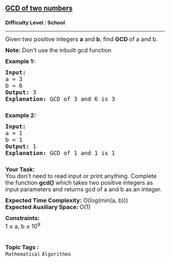 <h2><a href="https://www.geeksforgeeks.org/problems/gcd-of-two-numbers3459/1?page=1&category=Mathematical&difficulty=School&sortBy=submissions">GCD of two numbers</a></h2><h3>Difficulty Level : School</h3><hr><div class="problems_problem_content__Xm_eO"><p><span style="font-size: 18px;">Given two positive integers <strong>a</strong> and <strong>b</strong>, find <strong>GCD </strong>of a and b.</span></p>
<p><span style="font-size: 18px;"><strong>Note:</strong> Don't use the inbuilt gcd function</span></p>
<p><span style="font-size: 18px;"><strong>Example 1:</strong></span></p>
<pre><span style="font-size: 18px;"><strong>Input:</strong> <br>a = 3<br>b = 6
<strong>Output:</strong> 3
<strong>Explanation:</strong> GCD of 3 and 6 is 3</span></pre>
<p><br><span style="font-size: 18px;"><strong>Example 2:</strong></span></p>
<pre><span style="font-size: 18px;"><strong>Input:</strong> <br>a = 1<br>b = 1
<strong>Output:</strong> 1
<strong>Explanation:</strong> GCD of 1 and 1 is 1</span></pre>
<p><br><span style="font-size: 18px;"><strong>Your Task: &nbsp;</strong><br>You don't need to read input or print anything. Complete the function <strong>gcd()</strong> which takes two positive integers as input parameters and returns gcd of a and b as an integer.</span></p>
<p><span style="font-size: 18px;"><strong>Expected Time Complexity:</strong> O(log(min(a, b)))<br><strong>Expected Auxiliary Space:&nbsp;</strong>O(1) </span></p>
<p><span style="font-size: 18px;"><strong>Constraints:</strong><br>1 ≤ a, b ≤ 10<sup>9</sup></span></p></div><br><p><span style=font-size:18px><strong>Topic Tags : </strong><br><code>Mathematical</code>&nbsp;<code>Algorithms</code>&nbsp;